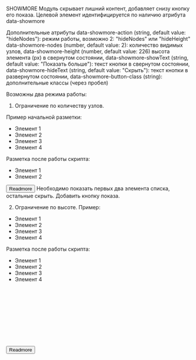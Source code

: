 SHOWMORE
Модуль скрывает лишний контент, добавляет снизу кнопку его показа.
Целевой элемент идентифицируется по наличию атрибута data-showmore

Дополнительные атрибуты
data-showmore-action (string, default value: "hideNodes"): режим работы, возможно 2: "hideNodes" или "hideHeight"
data-showmore-nodes (number, default value: 2): количество видимых узлов,
data-showmore-height (number, default value: 226) высота элемента (px) в свернутом состоянии,
data-showmore-showText (string, default value: "Показать больше"): текст кнопки в свернутом состоянии,
data-showmore-hideText (string, default value: "Скрыть"): текст кнопки в развернутом состоянии,
data-showmore-button-class (string): дополнительные классы (через пробел)



Возможны два режима работы:

1. Ограничение по количеству узлов.

Пример начальной разметки:
<ul data-showmore data-showmore-action="hideNodes" data-showmore-nodes="2" data-showmore-showtext="Показать все варианты" data-showmore-hideText="Скрыть лишние варианты" data-showmore-button-class="link showmore__additional-button">
  <li>Элемент 1</li>
  <li>Элемент 2</li>
  <li>Элемент 3</li>
  <li>Элемент 4</li>
</ul>

Разметка после работы скрипта:
<ul data-showmore data-showmore-action="hideNodes" data-showmore-nodes="2" data-showmore-showtext="Показать все варианты" data-showmore-hideText="Скрыть лишние варианты">
  <li>Элемент 1</li>
  <li>Элемент 2</li>
  <li hidden>Элемент 3</li>
  <li hidden>Элемент 4</li>
</ul>
<button class="" aria-expanded="false" type="button">Readmore</button>
Необходимо показать первых два элемента списка, остальные скрыть. Добавить кнопку показа.



2. Ограничение по высоте.
Пример:
<ul data-showmore data-showmore-action="hideHeight" data-showmore-height="226">
  <li>Элемент 1</li>
  <li>Элемент 2</li>
  <li>Элемент 3</li>
  <li>Элемент 4</li>
</ul>

Разметка после работы скрипта:
<ul data-showmore data-showmore-action="hideHeight" data-showmore-height="226" style="height: 226px;">
  <li>Элемент 1</li>
  <li>Элемент 2</li>
  <li>Элемент 3</li>
  <li>Элемент 4</li>
</ul>
<button class="" aria-expanded="false" type="button">Readmore</button>
